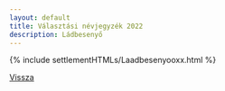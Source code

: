 ```yaml
---
layout: default
title: Választási névjegyzék 2022
description: Ládbesenyő
---
```


{% include settlementHTMLs/Laadbesenyooxx.html %}

[Vissza](./)